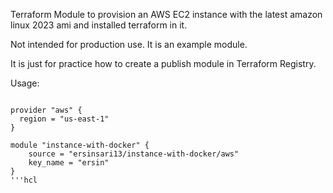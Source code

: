 Terraform Module to provision an AWS EC2 instance with the latest amazon linux 2023 ami and installed terraform in it.

Not intended for production use. It is an example module.

It is just for practice how to create a publish module in Terraform Registry.

Usage:

```hcl

provider "aws" {
  region = "us-east-1"
}

module "instance-with-docker" {
    source = "ersinsari13/instance-with-docker/aws"
    key_name = "ersin"
}
'''hcl